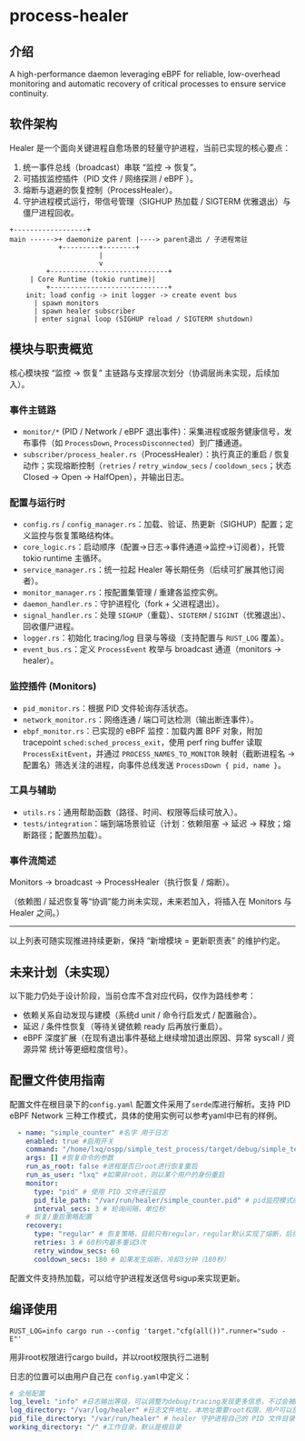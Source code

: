 # process-healer
## 介绍
A high-performance daemon leveraging eBPF for reliable, low-overhead monitoring and automatic recovery of critical processes to ensure service continuity.


## 软件架构
Healer 是一个面向关键进程自愈场景的轻量守护进程，当前已实现的核心要点：

1. 统一事件总线（broadcast）串联 “监控 → 恢复”。
2. 可插拔监控插件（PID 文件 / 网络探测 / eBPF ）。
3. 熔断与退避的恢复控制（ProcessHealer）。
4. 守护进程模式运行，带信号管理（SIGHUP 热加载 / SIGTERM 优雅退出）与僵尸进程回收。


```
+------------------+
main ------>+ daemonize parent |----> parent退出 / 子进程常驻
            +---------+--------+
                      |
                      v
         +-----------------------------+
     | Core Runtime (tokio runtime)|
         +-----------------------------+
    init: load config -> init logger -> create event bus
      | spawn monitors
      | spawn healer subscriber
      | enter signal loop (SIGHUP reload / SIGTERM shutdown)
```


## 模块与职责概览
核心模块按 “监控 → 恢复” 主链路与支撑层次划分（协调层尚未实现，后续加入）。

### 事件主链路
- `monitor/*` (PID / Network / eBPF 退出事件)：采集进程或服务健康信号，发布事件（如 `ProcessDown`, `ProcessDisconnected`）到广播通道。
- `subscriber/process_healer.rs`（ProcessHealer）：执行真正的重启 / 恢复动作；实现熔断控制（`retries` / `retry_window_secs` / `cooldown_secs`；状态 Closed → Open → HalfOpen），并输出日志。

### 配置与运行时
- `config.rs` / `config_manager.rs`：加载、验证、热更新（SIGHUP）配置；定义监控与恢复策略结构体。
- `core_logic.rs`：启动顺序（配置→日志→事件通道→监控→订阅者），托管 tokio runtime 主循环。
- `service_manager.rs`：统一拉起 Healer 等长期任务（后续可扩展其他订阅者）。
- `monitor_manager.rs`：按配置集管理 / 重建各监控实例。
- `daemon_handler.rs`：守护进程化（fork + 父进程退出）。
- `signal_handler.rs`：处理 `SIGHUP`（重载）、`SIGTERM` / `SIGINT`（优雅退出）、回收僵尸进程。
- `logger.rs`：初始化 tracing/log 目录与等级（支持配置与 `RUST_LOG` 覆盖）。
- `event_bus.rs`：定义 `ProcessEvent` 枚举与 broadcast 通道（monitors → healer）。

### 监控插件 (Monitors)
- `pid_monitor.rs`：根据 PID 文件轮询存活状态。
- `network_monitor.rs`：网络连通 / 端口可达检测（输出断连事件）。
- `ebpf_monitor.rs`：已实现的 eBPF 监控：加载内置 BPF 对象，附加 tracepoint `sched:sched_process_exit`，使用 perf ring buffer 读取 `ProcessExitEvent`，并通过 `PROCESS_NAMES_TO_MONITOR` 映射（截断进程名 -> 配置名）筛选关注的进程，向事件总线发送 `ProcessDown { pid, name }`。


### 工具与辅助
- `utils.rs`：通用帮助函数（路径、时间、权限等后续可放入）。
- `tests/integration`：端到端场景验证（计划：依赖阻塞 → 延迟 → 释放；熔断路径；配置热加载）。


### 事件流简述
Monitors → broadcast → ProcessHealer（执行恢复 / 熔断）。

（依赖图 / 延迟恢复等“协调”能力尚未实现，未来若加入，将插入在 Monitors 与 Healer 之间。）

---
以上列表可随实现推进持续更新，保持 “新增模块 = 更新职责表” 的维护约定。

## 未来计划（未实现）
以下能力仍处于设计阶段，当前仓库不含对应代码，仅作为路线参考：
- 依赖关系自动发现与建模（系统d unit / 命令行启发式 / 配置融合）。
- 延迟 / 条件性恢复（等待关键依赖 ready 后再放行重启）。
- eBPF 深度扩展（在现有退出事件基础上继续增加退出原因、异常 syscall / 资源异常 统计等更细粒度信号）。



## 配置文件使用指南
配置文件在根目录下的`config.yaml`
配置文件采用了`serde`库进行解析。支持 PID eBPF Network 三种工作模式，具体的使用实例可以参考yaml中已有的样例。
```YAML
  - name: "simple_counter" #名字 用于日志
    enabled: true #启用开关
    command: "/home/lxq/ospp/simple_test_process/target/debug/simple_test_process" #恢复命令，在无pid文件时作为进程的主键来识别
    args: [] #恢复命令的参数
    run_as_root: false #进程是否已root进行恢复重启
    run_as_user: "lxq" #如果非root，则以某个用户的身份重启
    monitor:
      type: "pid" # 使用 PID 文件进行监控
      pid_file_path: "/var/run/healer/simple_counter.pid" # pid监控模式应该有对应的pid文件
      interval_secs: 3 # 轮询间隔，单位秒
    # 恢复/重启策略配置
    recovery:
      type: "regular" # 恢复策略，目前只有regular，regular默认实现了熔断，后续可以考虑分为两种恢复模式
      retries: 3 # 60秒内最多重试3次
      retry_window_secs: 60
      cooldown_secs: 180 # 如果发生熔断，冷却3分钟（180秒）
```
配置文件支持热加载，可以给守护进程发送信号sigup来实现更新。


## 编译使用
```
RUST_LOG=info cargo run --config 'target."cfg(all())".runner="sudo -E"'
```
用非root权限进行cargo build，并以root权限执行二进制

日志的位置可以由用户自己在 `config.yaml`中定义：
```YAML
# 全局配置
log_level: "info" #日志输出等级，可以调整为debug/tracing发现更多信息，不过会被RUST_LOG环境变量覆盖
log_directory: "/var/log/healer" #日志文件地址，本地址需要root权限，用户可以放在自己定义的位置下。
pid_file_directory: "/var/run/healer" # healer 守护进程自己的 PID 文件目录，用户可以放在自己定义的位置下。
working_directory: "/" #工作目录，默认是根目录
```
